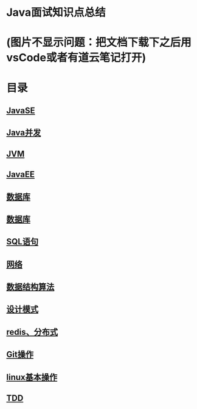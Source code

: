 # Java面试知识点总结
# (图片不显示问题：把文档下载下之后用vsCode或者有道云笔记打开)

# 目录

## [JavaSE](https://github.com/wyjPro/interview/blob/master/wyj/JavaSE.md)

## [Java并发](https://github.com/wyjPro/interview/blob/master/wyj/concurrent.md)

## [JVM](https://github.com/wyjPro/interview/blob/master/wyj/Jvm.md)

## [JavaEE](https://github.com/wyjPro/interview/blob/master/wyj/javaEE.md)

## [数据库](https://github.com/wyjPro/interview/blob/master/wyj/database.md)

## [数据库](https://github.com/wyjPro/interview/blob/master/wyj/javaweb.md)

## [SQL语句](https://github.com/wyjPro/interview/blob/master/wyj/sql.md)

## [网络](https://github.com/wyjPro/interview/blob/master/wyj/networks.md)

## [数据结构算法](https://github.com/wyjPro/interview/blob/master/wyj/programs.md)

## [设计模式](https://github.com/wyjPro/interview/blob/master/wyj/designpattern.md)

## [redis、分布式](https://github.com/wyjPro/interview/blob/master/wyj/redis.md)

## [Git操作](https://github.com/wyjPro/interview/blob/master/wyj/git.md)

## [linux基本操作](https://github.com/wyjPro/interview/blob/master/wyj/linux.md)

## [TDD](https://github.com/wyjPro/interview/blob/dev/wyj/TDD.md)
